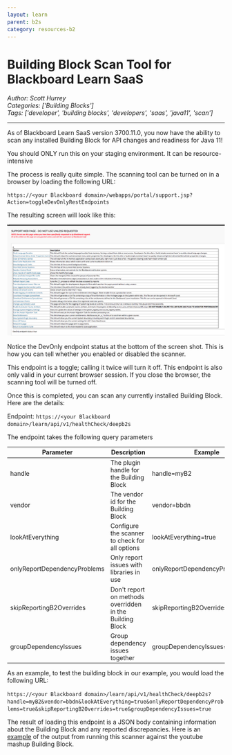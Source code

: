 ```yaml
---
layout: learn
parent: b2s
category: resources-b2
---
```

# Building Block Scan Tool for Blackboard Learn SaaS
*Author: Scott Hurrey*  
*Categories: ['Building Blocks']*  
*Tags: ['developer', 'building blocks', 'developers', 'saas', 'java11', 'scan']*  
<hr />
As of Blackboard Learn SaaS version 3700.11.0, you now have the ability to
scan any installed Building Block for API changes and readiness for Java 11!

You should ONLY run this on your staging environment. It can be resource-
intensive

The process is really quite simple. The scanning tool can be turned on in a
browser by loading the following URL:
```
https://<your Blackboard domain>/webapps/portal/support.jsp?Action=toggleDevOnlyRestEndpoints
```

The resulting screen will look like this:

![Enable Building Block scan screen](/images/134391.png)

Notice the DevOnly endpoint status at the bottom of the screen shot. This is
how you can tell whether you enabled or disabled the scanner.

This endpoint is a toggle; calling it twice will turn it off. This endpoint is
also only valid in your current browser session. If you close the browser, the
scanning tool will be turned off.

Once this is completed, you can scan any currently installed Building Block.
Here are the details:

Endpoint: `https://<your Blackboard domain>/learn/api/v1/healthCheck/deepb2s`

The endpoint takes the following query parameters

Parameter | Description | Example
---|---|---
handle | The plugin handle for the Building Block | handle=myB2
vendor | The vendor id for the Building Block | vendor=bbdn
lookAtEverything | Configure the scanner to check for all options | lookAtEverything=true
onlyReportDependencyProblems | Only report issues with libraries in use | onlyReportDependencyProblems=true
skipReportingB2Overrides | Don't report on methods overridden in the Building Block | skipReportingB2Overrides=true
groupDependencyIssues | Group dependency issues together | groupDependencyIssues=true

As an example, to test the building block in our example, you would load the
following URL:

`https://<your Blackboard domain>/learn/api/v1/healthCheck/deepb2s?handle=myB2&vendor=bbdn&lookAtEverything=true&onlyReportDependencyProblems=true&skipReportingB2Overrides=true&groupDependencyIssues=true`

The result of loading this endpoint is a JSON body containing information
about the Building Block and any reported discrepancies. Here is an [example](/attachments/B2%20Scan%20Output%20Example.txt.zip) of the output from running this scanner against the youtube mashup
Building Block.


